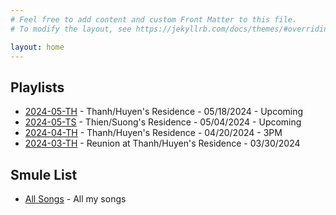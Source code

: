 ```yaml
---
# Feel free to add content and custom Front Matter to this file.
# To modify the layout, see https://jekyllrb.com/docs/themes/#overriding-theme-defaults

layout: home
---
```

## Playlists

* [2024-05-TH](/playlist/list/2024-05-TH) - Thanh/Huyen's Residence - 05/18/2024 - Upcoming
* [2024-05-TS](/playlist/list/2024-05-TS) - Thien/Suong's Residence - 05/04/2024 - Upcoming
* [2024-04-TH](/playlist/list/2024-04-TH) - Thanh/Huyen's Residence - 04/20/2024 - 3PM
* [2024-03-TH](/playlist/list/2024-03-TH) - Reunion at Thanh/Huyen's Residence - 03/30/2024

## Smule List

* [All Songs](/smule/song_list/THV_13) - All my songs

